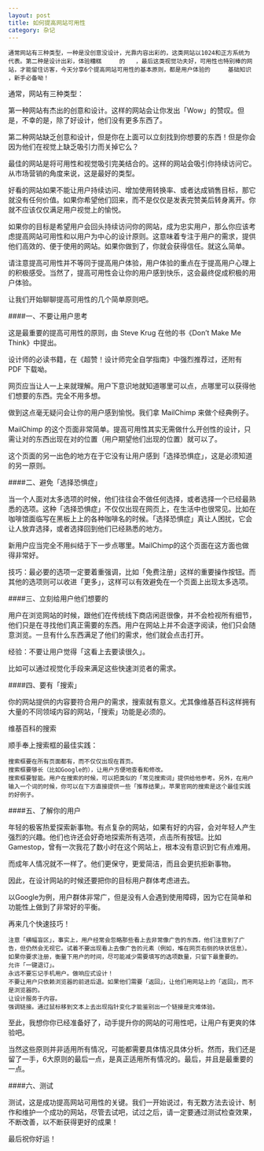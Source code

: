 ```yaml
---
layout: post
title: 如何提高网站可用性
category: 杂记
---
```



    通常网站有三种类型，一种是没创意没设计，光靠内容出彩的，这类网站以1024和正方系统为代表。第二种是设计出彩，体验糟糕     的   ，最后这类视觉功夫好，可用性也特别棒的网站，才能留住访客，今天分享6个提高网站可用性的基本原则，都是用户体验的     基础知识  ，新手必备呦！

通常，网站有三种类型：

第一种网站有杰出的创意和设计。这样的网站会让你发出「Wow」的赞叹。但是，不幸的是，除了好设计，他们没有更多东西了。

第二种网站缺乏创意和设计，但是你在上面可以立刻找到你想要的东西！但是你会因为他们在视觉上缺乏吸引力而关掉它么？

最佳的网站是将可用性和视觉吸引完美结合的。这样的网站会吸引你持续访问它。从市场营销的角度来说，这是最好的类型。

好看的网站如果不能让用户持续访问、增加使用转换率、或者达成销售目标，那它就没有任何价值。如果你希望他们回来，而不是仅仅是发表完赞美后转身离开。你就不应该仅仅满足用户视觉上的愉悦。

如果你的目标是希望用户会回头持续访问你的网站，成为忠实用户，那么你应该考虑提高网站可用性和以用户为中心的设计原则。这意味着专注于用户的需求，提供他们高效的、便于使用的网站。如果你做到了，你就会获得信任。就这么简单。

请注意提高可用性并不等同于提高用户体验，用户体验的重点在于提高用户心理上的积极感受。当然了，提高可用性会让你的用户感到快乐，这会最终促成积极的用户体验。

让我们开始聊聊提高可用性的几个简单原则吧。


####一、不要让用户思考

这是最重要的提高可用性的原则，由 Steve Krug 在他的书《Don’t Make Me Think》中提出。

设计师的必读书籍，在《超赞！设计师完全自学指南》中强烈推荐过，还附有 PDF 下载呦。

网页应当让人一上来就理解。用户下意识地就知道哪里可以点，点哪里可以获得他们想要的东西。完全不用多想。

做到这点毫无疑问会让你的用户感到愉悦。我们拿 MailChimp 来做个经典例子。


MailChimp 的这个页面非常简单。提高可用性其实无需做什么开创性的设计，只需让对的东西出现在对的位置（用户期望他们出现的位置）就可以了。

这个页面的另一出色的地方在于它没有让用户感到「选择恐惧症」，这是必须知道的另一原则。


####二、避免「选择恐惧症」

当一个人面对太多选项的时候，他们往往会不做任何选择，或者选择一个已经最熟悉的选项。这种「选择恐惧症」不仅仅出现在网页上，在生活中也很常见。比如在咖啡馆面临写在黑板上上的各种咖啡名的时候。「选择恐惧症」真让人困扰，它会让人放弃选择，或者选择回到他们已经熟悉的地方。

新用户应当完全不用纠结于下一步点哪里。MailChimp的这个页面在这方面也做得非常好。

技巧：最必要的选项一定要着重强调，比如「免费注册」这样的重要操作按钮。而其他的选项则可以收进「更多」，这样可以有效避免在一个页面上出现太多选项。

####三、立刻给用户他们想要的

用户在浏览网站的时候，跟他们在传统线下商店闲逛很像，并不会检视所有细节，他们只是在寻找他们真正需要的东西。用户在网站上并不会逐字阅读，他们只会随意浏览。一旦有什么东西满足了他们的需求，他们就会点击打开。

经验：不要让用户觉得「这看上去要读很久」。

比如可以通过视觉化手段来满足这些快速浏览者的需求。


####四、要有「搜索」

你的网站提供的内容要符合用户的需求，搜索就有意义。尤其像维基百科这样拥有大量的不同领域内容的网站，「搜索」功能是必须的。

维基百科的搜索

顺手奉上搜索框的最佳实践：

    搜索框要在所有页面都有，而不仅仅出现在首页。
    搜索框要够长（比如Google的），让用户方便地查看和修改。
    搜索框要智能。用户在搜索的时候，可以把类似的「常见搜索词」提供给他参考。另外，在用户输入一个词的时候，你可以在下方直接提供一些「推荐结果」。苹果官网的搜索是这个最佳实践的好例子。


####五、了解你的用户

年轻的极客热爱探索新事物。有点复杂的网站，如果有好的内容，会对年轻人产生强烈的兴趣。他们也许还会好奇地探索所有选项，点击所有按钮。比如Gamestop，曾有一次我花了数小时在这个网站上，根本没有意识到它有点难用。

而成年人情况就不一样了。他们更保守，更爱简洁，而且会更抗拒新事物。

因此，在设计网站的时候还要把你的目标用户群体考虑进去。

以Google为例，用户群体非常广，但是没有人会遇到使用障碍，因为它在简单和功能性上做到了非常好的平衡。

再来几个快速技巧！

    注意「横幅盲区」，事实上，用户经常会忽略那些看上去非常像广告的东西，他们注意到了广告，但仍然会无视它。试着不要出现看上去像广告的元素（例如，堆在网页右侧的块状信息）。
    如果你要求注册，衡量下用户的时间，尽可能减少需要填写的选项数量，只留下最重要的。
    允许「一键退订」。
    永远不要忘记手机用户。做响应式设计！
    不要让用户只依赖浏览器的前进后退。如果他们需要「返回」，让他们用网站上的「返回」，而不是浏览器的。
    让设计服务于内容。
    强调链接。通过鼠标移到文本上去出现指针变化才能鉴别出一个链接是灾难体验。

至此，我想你你已经准备好了，动手提升你的网站的可用性吧，让用户有更爽的体验吧。

当然这些原则并非适用所有情况，可能都需要具体情况具体分析。然而，我们还是留了一手，6大原则的最后一点，是真正适用所有情况的。最后，并且是最重要的一点。

####六、测试

测试，这是成功提高网站可用性的关键。我们一开始说过，有无数方法去设计、制作和维护一个成功的网站，尽管去试吧，试过之后，请一定要通过测试检查效果，不断改善，以不断获得更好的成果！

最后祝你好运！
